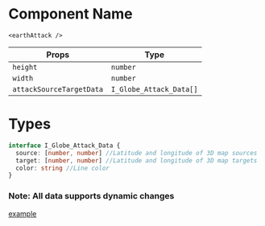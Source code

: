 # Component Name
`<earthAttack />`

Props | Type 
------|----
`height` | `number`
`width` | `number`
`attackSourceTargetData` | `I_Globe_Attack_Data[]`

# Types 
```ts
interface I_Globe_Attack_Data {
  source: [number, number] //Latitude and longitude of 3D map sources
  target: [number, number] //Latitude and longitude of 3D map targets
  color: string //Line color
}
```
### Note: All data supports dynamic changes

[example](./index.vue)